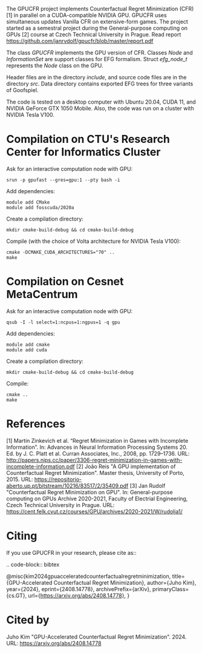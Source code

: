 The GPUCFR project implements Counterfactual Regret Minimization (CFR) [1] in parallel on a CUDA-compatible NVIDIA GPU. GPUCFR uses simultaneous updates Vanilla CFR on extensive-form games. The project started as a semestral project during the General-purpose computing on GPUs [2] course at Czech Technical University in Prague. Read report https://github.com/janrvdolf/gpucfr/blob/master/report.pdf

The class *GPUCFR* implements the GPU version of CFR. Classes *Node* and *InformationSet* are support classes for EFG formalism. Struct *efg_node_t* represents the *Node* class on the GPU. 

Header files are in the directory *include*, and source code files are in the directory *src*. Data directory contains exported EFG trees for three variants of Goofspiel.

The code is tested on a desktop computer with Ubuntu 20.04, CUDA 11, and NVIDIA GeForce GTX 1050 Mobile. Also, the code was run on a cluster with NVIDIA Tesla V100. 

Compilation on CTU's Research Center for Informatics Cluster
============================================================
Ask for an interactive computation node with GPU:

    srun -p gpufast --gres=gpu:1 --pty bash -i

Add dependencies:

    module add CMake
    module add fosscuda/2020a

Create a compilation directory:

    mkdir cmake-build-debug && cd cmake-build-debug

Compile (with the choice of Volta architecture for NVIDIA Tesla V100):

    cmake -DCMAKE_CUDA_ARCHITECTURES="70" ..
    make

Compilation on Cesnet MetaCentrum
=================================
Ask for an interactive computation node with GPU:

    qsub -I -l select=1:ncpus=1:ngpus=1 -q gpu

Add dependencies:

    module add cmake
    module add cuda

Create a compilation directory:

    mkdir cmake-build-debug && cd cmake-build-debug

Compile:

    cmake ..
    make

References
==========

[1] Martin Zinkevich et al. “Regret Minimization in Games with Incomplete Information”. In: Advances in Neural Information Processing Systems 20. Ed. by J. C. Platt et al. Curran Associates, Inc., 2008, pp. 1729–1736. URL: http://papers.nips.cc/paper/3306-regret-minimization-in-games-with-incomplete-information.pdf
[2] João Reis "A GPU implementation of Counterfactual Regret Minimization". Master thesis, University of Porto, 2015. URL: https://repositorio-aberto.up.pt/bitstream/10216/83517/2/35409.pdf
[3] Jan Rudolf "Counterfactual Regret Minimization on GPU". In: General-purpose computing on GPUs Archive 2020-2021, Faculty of Electrial Engineering, Czech Technical University in Prague. URL: https://cent.felk.cvut.cz/courses/GPU/archives/2020-2021/W/rudolja1/

Citing
======

If you use GPUCFR in your research, please cite as::

.. code-block:: bibtex

   @misc{kim2024gpuacceleratedcounterfactualregretminimization,
         title={GPU-Accelerated Counterfactual Regret Minimization}, 
         author={Juho Kim},
         year={2024},
         eprint={2408.14778},
         archivePrefix={arXiv},
         primaryClass={cs.GT},
         url={https://arxiv.org/abs/2408.14778}, 
   }

Cited by
========
Juho Kim "GPU-Accelerated Counterfactual Regret Minimization". 2024. URL: https://arxiv.org/abs/2408.14778
